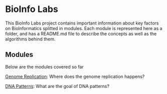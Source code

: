 # BioInfo Labs

This BioInfo Labs project contains important information about key factors on BioInformatics splitted in modules. Each module is represented here as a folder, and has a README.md file to describe the concepts as well as the algorithms behind them.

## Modules

Below are the modules covered so far

[Genome Replication](/genome-replication/README.md): Where does the genome replication happens?

[DNA Patterns](#): What are the goal of DNA patterns?